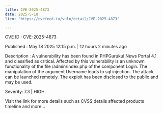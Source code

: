 ```yaml
---
title: CVE-2025-4873
date: 2025-5-18
lien: "https://cvefeed.io/vuln/detail/CVE-2025-4873"

---
```


CVE ID : CVE-2025-4873

Published :  May 18
2025
12:15 p.m. | 12 hours
2 minutes ago

Description : A vulnerability has been found in PHPGurukul News Portal 4.1 and classified as critical. Affected by this vulnerability is an unknown functionality of the file /admin/index.php of the component Login. The manipulation of the argument Username leads to sql injection. The attack can be launched remotely. The exploit has been disclosed to the public and may be used.

Severity: 7.3 | HIGH

Visit the link for more details
such as CVSS details
affected products
timeline
and more...
